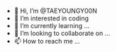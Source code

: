 - 👋 Hi, I’m @TAEYOUNGY00N
- 👀 I’m interested in coding
- 🌱 I’m currently learning ...
- 💞️ I’m looking to collaborate on ...
- 📫 How to reach me ...

<!---
TAEYOUNGY00N/TAEYOUNGY00N is a ✨ special ✨ repository because its `README.md` (this file) appears on your GitHub profile.
You can click the Preview link to take a look at your changes.
--->

